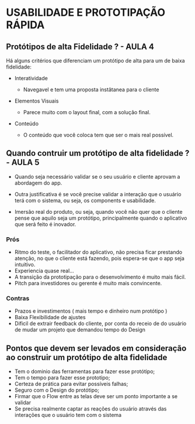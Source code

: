# USABILIDADE E PROTOTIPAÇÃO RÁPIDA 

## Protótipos de alta Fidelidade ? - AULA 4

Há alguns critérios que diferenciam um protótipo de alta para um de baixa fidelidade:

* Interatividade
  * Navegavel e tem uma proposta instâtanea para o cliente

* Elementos Visuais
  * Parece muito com o layout final, com a solução final.

* Conteúdo
  * O conteúdo que você coloca tem que ser o mais real possível.

## Quando contruir um protótipo de alta fidelidade ? - AULA 5

* Quando seja necessário validar se o seu usuário e cliente aprovam a abordagem 
do app.

* Outra justificativa é se você precise validar a interação que o usuário terá com
o sistema, ou seja, os components e usabilidade.

* Imersão real do produto, ou seja, quando você não quer que o cliente pense que
aquilo seja um protótipo, principalmente quando o aplicativo que será feito é inovador.

### Prós

- Ritmo do teste, o facilitador do aplicativo, não precisa ficar prestando atenção,
no que o cliente está fazendo, pois espera-se que o app seja intuitivo.
- Experiencia quase real... 
- A transição da prototipação para o desenvolvimento é muito mais fácil.
- Pitch para investidores ou gerente é muito mais convincente.


### Contras

- Prazos e investimentos ( mais tempo e dinheiro num protótipo )
- Baixa Flexibilidade de ajustes
- Dificil de extrair feedback do cliente, por conta do receio de do usuário de mudar
um projeto que demandou tempo do Design


## Pontos que devem ser levados em consideração ao construir um protótipo de alta fidelidade

* Tem o dominio das ferramentas para fazer esse protótipo;
* Tem o tempo para fazer esse prototipo;
* Certeza de prática para evitar possíveis falhas;
* Seguro com o Design do protótipo;
* Firmar que o Flow entre as telas deve ser um ponto importante a se validar
* Se precisa realmente captar as reações do usuário através das interações que o 
usuário tem com o sistema


